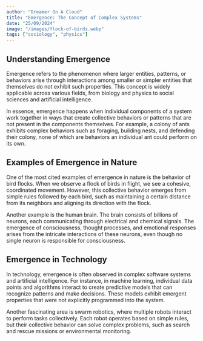 ```yaml
---
author: "Dreamer On A Cloud"
title: "Emergence: The Concept of Complex Systems"
date: "25/09/2024"
image: "/images/flock-of-birds.webp"
tags: ["sociology", "physics"]
---
```


## Understanding Emergence

Emergence refers to the phenomenon where larger entities, patterns, or behaviors arise through interactions among smaller or simpler entities that themselves do not exhibit such properties. This concept is widely applicable across various fields, from biology and physics to social sciences and artificial intelligence.

In essence, emergence happens when individual components of a system work together in ways that create collective behaviors or patterns that are not present in the components themselves. For example, a colony of ants exhibits complex behaviors such as foraging, building nests, and defending their colony, none of which are behaviors an individual ant could perform on its own.

## Examples of Emergence in Nature

One of the most cited examples of emergence in nature is the behavior of bird flocks. When we observe a flock of birds in flight, we see a cohesive, coordinated movement. However, this collective behavior emerges from simple rules followed by each bird, such as maintaining a certain distance from its neighbors and aligning its direction with the flock.

Another example is the human brain. The brain consists of billions of neurons, each communicating through electrical and chemical signals. The emergence of consciousness, thought processes, and emotional responses arises from the intricate interactions of these neurons, even though no single neuron is responsible for consciousness.

## Emergence in Technology

In technology, emergence is often observed in complex software systems and artificial intelligence. For instance, in machine learning, individual data points and algorithms interact to create predictive models that can recognize patterns and make decisions. These models exhibit emergent properties that were not explicitly programmed into the system.

Another fascinating area is swarm robotics, where multiple robots interact to perform tasks collectively. Each robot operates based on simple rules, but their collective behavior can solve complex problems, such as search and rescue missions or environmental monitoring.
